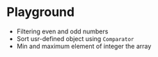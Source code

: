 # Playground

* Filtering even and odd numbers
* Sort usr-defined object using `Comparator`
* Min and maximum element of integer the array